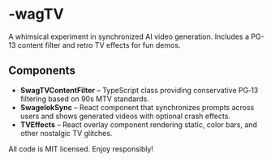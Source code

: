 # -wagTV

A whimsical experiment in synchronized AI video generation. Includes a PG-13 content filter and retro TV effects for fun demos.

## Components

- **SwagTVContentFilter** – TypeScript class providing conservative PG‑13 filtering based on 90s MTV standards.
- **SwagelokSync** – React component that synchronizes prompts across users and shows generated videos with optional crash effects.
- **TVEffects** – React overlay component rendering static, color bars, and other nostalgic TV glitches.

All code is MIT licensed. Enjoy responsibly!
